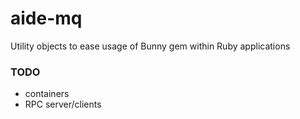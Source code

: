# aide-mq

Utility objects to ease usage of Bunny gem within Ruby applications

### TODO
- containers
- RPC server/clients
